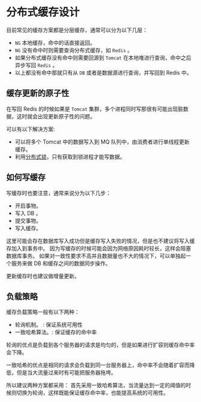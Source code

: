 # 分布式缓存设计

目前常见的缓存方案都是分层缓存，通常可以分为以下几层：

- `NG` 本地缓存，命中的话直接返回。
- `NG` 没有命中时则需要查询分布式缓存，如 `Redis` 。
- 如果分布式缓存没有命中则需要回源到 `Tomcat` 在本地堆进行查询，命中之后异步写回 `Redis` 。
- 以上都没有命中那就只有从 `DB` 或者是数据源进行查询，并写回到 Redis 中。


## 缓存更新的原子性

在写回 Redis 的时候如果是 `Tomcat` 集群，多个进程同时写那很有可能出现脏数据，这时就会出现更新原子性的问题。

可以有以下解决方案:
- 可以将多个 Tomcat 中的数据写入到 MQ 队列中，由消费者进行单线程更新缓存。
- 利用[分布式锁](https://github.com/hupper0/Java-Interview/blob/master/MD/Java-lock.md#%E5%9F%BA%E4%BA%8E%E6%95%B0%E6%8D%AE%E5%BA%93)，只有获取到锁进程才能写数据。

## 如何写缓存

写缓存时也要注意，通常来说分为以下几步：

- 开启事物。
- 写入 DB 。
- 提交事物。
- 写入缓存。

这里可能会存在数据库写入成功但是缓存写入失败的情况，但是也不建议将写入缓存加入到事务中。
因为写缓存的时候可能会因为网络原因耗时较长，这样会阻塞数据库事务。
如果对一致性要求不高并且数据量也不大的情况下，可以单独起一个服务来做 DB 和缓存之间的数据同步操作。

更新缓存时也建议做增量更新。

## 负载策略

缓存负载策略一般有以下两种：
- 轮询机制。   : 保证系统可用性
- 一致哈希算法。: 保证缓存的命中率

轮询的优点是负载到各个服务器的请求是均匀的，但是如果进行扩容则缓存命中率会下降。

一致哈希的优点是相同的请求会负载到同一台服务器上，命中率不会随着扩容而降低，但是当大流量过来时有可能把服务器拖垮。

所以建议两种方案都采用：
首先采用一致哈希算法，当流量达到一定的阈值的时候则切换为轮询，这样既能保证缓存命中率，也能提高系统的可用性。
